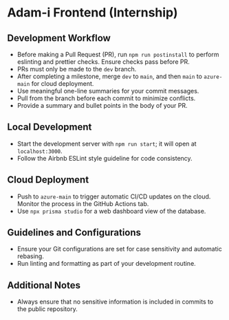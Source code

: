 # Adam-i Frontend (Internship)

## Development Workflow

- Before making a Pull Request (PR), run `npm run postinstall` to perform eslinting and prettier checks. Ensure checks pass before PR.
- PRs must only be made to the `dev` branch.
- After completing a milestone, merge `dev` to `main`, and then `main` to `azure-main` for cloud deployment.
- Use meaningful one-line summaries for your commit messages.
- Pull from the branch before each commit to minimize conflicts.
- Provide a summary and bullet points in the body of your PR.

## Local Development

- Start the development server with `npm run start`; it will open at `localhost:3000`.
- Follow the Airbnb ESLint style guideline for code consistency.

## Cloud Deployment

- Push to `azure-main` to trigger automatic CI/CD updates on the cloud. Monitor the process in the GitHub Actions tab.
- Use `npx prisma studio` for a web dashboard view of the database.

## Guidelines and Configurations

- Ensure your Git configurations are set for case sensitivity and automatic rebasing.
- Run linting and formatting as part of your development routine.

## Additional Notes

- Always ensure that no sensitive information is included in commits to the public repository.
